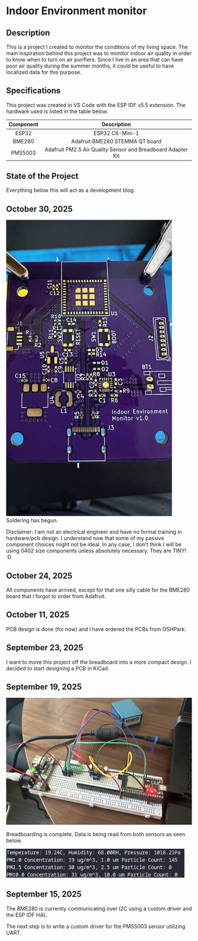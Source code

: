 # Indoor Environment monitor

## Description
This is a project I created to monitor the conditions of my living space. The main inspiration behind this project was to monitor indoor air quality in order to know when
to turn on air purifiers. Since I live in an area that can have poor air quality during the summer months, it could be useful to have localized data for this purpose.

## Specifications
This project was created in VS Code with the ESP IDF v5.5 extension. The hardware used is listed in the table below.

| Component | Description |
| :-------: | :---------: |
| ESP32     | ESP32 C6-Mini-1 |
| BME280    | Adafruit BME280 STEMMA QT board |
| PMS5003   | Adafruit PM2.5 Air Quality Sensor and Breadboard Adapter Kit |

## State of the Project
Everything below this will act as a development blog.

## October 30, 2025
<img src="docs/soldering.jpg" width="450">
Soldering has begun.

Disclaimer: I am not an electrical engineer and have no formal training in hardware/pcb design. I understand now that some of my passive component choices might not be ideal. In any case, I don't think I will be using 0402 size components unless absolutely necessary. They are TINY! :D

## October 24, 2025
All components have arrived, except for that one silly cable for the BME280 board that I forgot to order from Adafruit.

## October 11, 2025
PCB design is done (for now) and I have ordered the PCBs from OSHPark.

## September 23, 2025
I want to move this project off the breadboard into a more compact design. I decided to start designing a PCB in KiCad.

## September 19, 2025
<img src="docs/breadboard.jpg" width="900">

Breadboarding is complete. Data is being read from both sensors as seen below.

![output](docs/example_output.png)

## September 15, 2025
The BME280 is currently communicating over I2C using a custom driver and the ESP IDF HAL.

The next step is to write a custom driver for the PMS5003 sensor utilizing UART.
